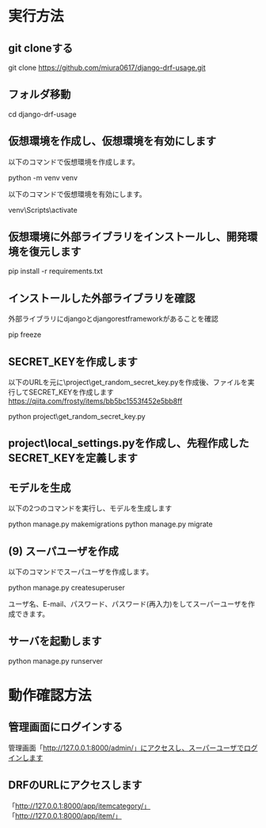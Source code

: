 # 実行方法

## git cloneする

git clone https://github.com/miura0617/django-drf-usage.git

## フォルダ移動
cd django-drf-usage

## 仮想環境を作成し、仮想環境を有効にします

以下のコマンドで仮想環境を作成します。

python -m venv venv

以下のコマンドで仮想環境を有効にします。

venv\Scripts\activate

## 仮想環境に外部ライブラリをインストールし、開発環境を復元します

pip install -r requirements.txt

## インストールした外部ライブラリを確認

外部ライブラリにdjangoとdjangorestframeworkがあることを確認

pip freeze

## SECRET_KEYを作成します

以下のURLを元に\project\get_random_secret_key.pyを作成後、ファイルを実行してSECRET_KEYを作成します
https://qiita.com/frosty/items/bb5bc1553f452e5bb8ff


python project\get_random_secret_key.py


## project\local_settings.pyを作成し、先程作成したSECRET_KEYを定義します


## モデルを生成

以下の2つのコマンドを実行し、モデルを生成します

python manage.py makemigrations
python manage.py migrate

## (9) スーパユーザを作成

以下のコマンドでスーパユーザを作成します。

python manage.py createsuperuser


ユーザ名、E-mail、パスワード、パスワード(再入力)をしてスーパーユーザを作成できます。


## サーバを起動します

python manage.py runserver


# 動作確認方法

## 管理画面にログインする

管理画面「http://127.0.0.1:8000/admin/」にアクセスし、スーパーユーザでログインします

## DRFのURLにアクセスします

「http://127.0.0.1:8000/app/itemcategory/」
「http://127.0.0.1:8000/app/item/」
